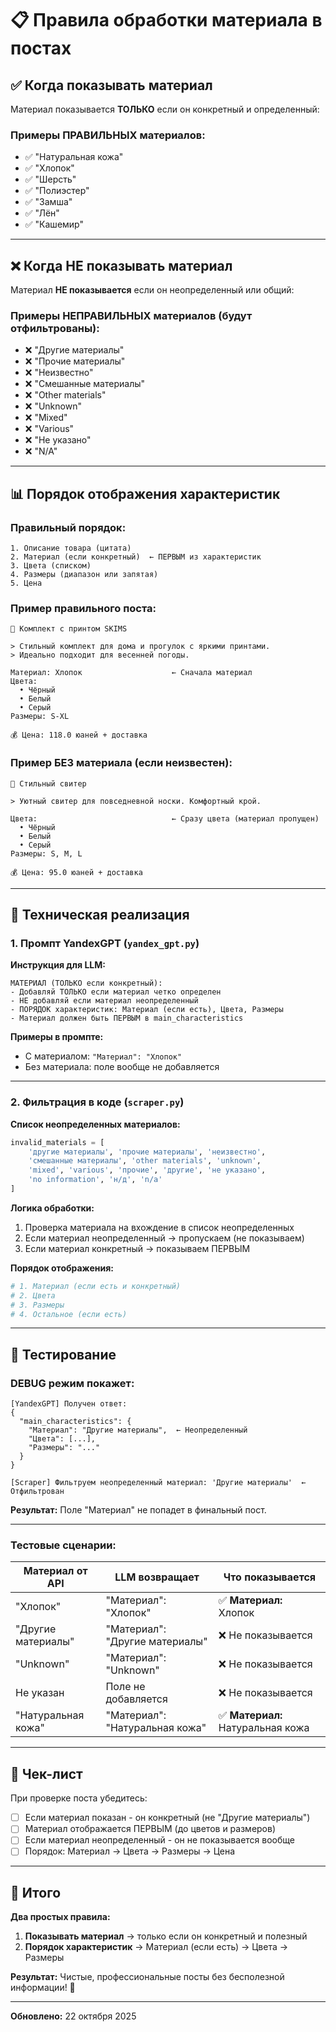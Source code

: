 # 📋 Правила обработки материала в постах

## ✅ Когда показывать материал

Материал показывается **ТОЛЬКО** если он конкретный и определенный:

### Примеры ПРАВИЛЬНЫХ материалов:
- ✅ "Натуральная кожа"
- ✅ "Хлопок"
- ✅ "Шерсть"
- ✅ "Полиэстер"
- ✅ "Замша"
- ✅ "Лён"
- ✅ "Кашемир"

---

## ❌ Когда НЕ показывать материал

Материал **НЕ показывается** если он неопределенный или общий:

### Примеры НЕПРАВИЛЬНЫХ материалов (будут отфильтрованы):
- ❌ "Другие материалы"
- ❌ "Прочие материалы"
- ❌ "Неизвестно"
- ❌ "Смешанные материалы"
- ❌ "Other materials"
- ❌ "Unknown"
- ❌ "Mixed"
- ❌ "Various"
- ❌ "Не указано"
- ❌ "N/A"

---

## 📊 Порядок отображения характеристик

### Правильный порядок:
```
1. Описание товара (цитата)
2. Материал (если конкретный)  ← ПЕРВЫМ из характеристик
3. Цвета (списком)
4. Размеры (диапазон или запятая)
5. Цена
```

### Пример правильного поста:

```
👗 Комплект с принтом SKIMS

> Стильный комплект для дома и прогулок с яркими принтами. 
> Идеально подходит для весенней погоды.

Материал: Хлопок                    ← Сначала материал
Цвета:
  • Чёрный
  • Белый
  • Серый
Размеры: S-XL

💰 Цена: 118.0 юаней + доставка
```

### Пример БЕЗ материала (если неизвестен):

```
👕 Стильный свитер

> Уютный свитер для повседневной носки. Комфортный крой.

Цвета:                              ← Сразу цвета (материал пропущен)
  • Чёрный
  • Белый
  • Серый
Размеры: S, M, L

💰 Цена: 95.0 юаней + доставка
```

---

## 🔧 Техническая реализация

### 1. Промпт YandexGPT (`yandex_gpt.py`)

**Инструкция для LLM:**
```
МАТЕРИАЛ (ТОЛЬКО если конкретный):
- Добавляй ТОЛЬКО если материал четко определен
- НЕ добавляй если материал неопределенный
- ПОРЯДОК характеристик: Материал (если есть), Цвета, Размеры
- Материал должен быть ПЕРВЫМ в main_characteristics
```

**Примеры в промпте:**
- С материалом: `"Материал": "Хлопок"`
- Без материала: поле вообще не добавляется

---

### 2. Фильтрация в коде (`scraper.py`)

**Список неопределенных материалов:**
```python
invalid_materials = [
    'другие материалы', 'прочие материалы', 'неизвестно', 
    'смешанные материалы', 'other materials', 'unknown', 
    'mixed', 'various', 'прочие', 'другие', 'не указано',
    'no information', 'н/д', 'n/a'
]
```

**Логика обработки:**
1. Проверка материала на вхождение в список неопределенных
2. Если материал неопределенный → пропускаем (не показываем)
3. Если материал конкретный → показываем ПЕРВЫМ

**Порядок отображения:**
```python
# 1. Материал (если есть и конкретный)
# 2. Цвета  
# 3. Размеры
# 4. Остальное (если есть)
```

---

## 🧪 Тестирование

### DEBUG режим покажет:

```
[YandexGPT] Получен ответ:
{
  "main_characteristics": {
    "Материал": "Другие материалы",  ← Неопределенный
    "Цвета": [...],
    "Размеры": "..."
  }
}

[Scraper] Фильтруем неопределенный материал: 'Другие материалы'  ← Отфильтрован
```

**Результат:** Поле "Материал" не попадет в финальный пост.

---

### Тестовые сценарии:

| Материал от API | LLM возвращает | Что показывается |
|-----------------|----------------|------------------|
| "Хлопок" | "Материал": "Хлопок" | ✅ **Материал:** Хлопок |
| "Другие материалы" | "Материал": "Другие материалы" | ❌ Не показывается |
| "Unknown" | "Материал": "Unknown" | ❌ Не показывается |
| Не указан | Поле не добавляется | ❌ Не показывается |
| "Натуральная кожа" | "Материал": "Натуральная кожа" | ✅ **Материал:** Натуральная кожа |

---

## 📝 Чек-лист

При проверке поста убедитесь:

- [ ] Если материал показан - он конкретный (не "Другие материалы")
- [ ] Материал отображается ПЕРВЫМ (до цветов и размеров)
- [ ] Если материал неопределенный - он не показывается вообще
- [ ] Порядок: Материал → Цвета → Размеры → Цена

---

## 🎯 Итого

**Два простых правила:**

1. **Показывать материал** → только если он конкретный и полезный
2. **Порядок характеристик** → Материал (если есть) → Цвета → Размеры

**Результат:** Чистые, профессиональные посты без бесполезной информации! 🎉

---

**Обновлено:** 22 октября 2025

